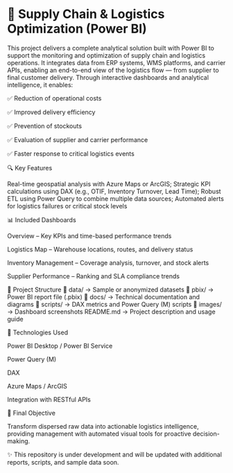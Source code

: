 # 🚚 Supply Chain & Logistics Optimization (Power BI)

This project delivers a complete analytical solution built with Power BI to support the monitoring and optimization of supply chain and logistics operations. It integrates data from ERP systems, WMS platforms, and carrier APIs, enabling an end-to-end view of the logistics flow — from supplier to final customer delivery. Through interactive dashboards and analytical intelligence, it enables:

✅ Reduction of operational costs

✅ Improved delivery efficiency

✅ Prevention of stockouts

✅ Evaluation of supplier and carrier performance

✅ Faster response to critical logistics events

🔍 Key Features

Real-time geospatial analysis with Azure Maps or ArcGIS; 
Strategic KPI calculations using DAX (e.g., OTIF, Inventory Turnover, Lead Time); 
Robust ETL using Power Query to combine multiple data sources; 
Automated alerts for logistics failures or critical stock levels

📊 Included Dashboards

Overview – Key KPIs and time-based performance trends

Logistics Map – Warehouse locations, routes, and delivery status

Inventory Management – Coverage analysis, turnover, and stock alerts

Supplier Performance – Ranking and SLA compliance trends

📁 Project Structure
📁 data/         → Sample or anonymized datasets
📁 pbix/         → Power BI report file (.pbix)
📁 docs/         → Technical documentation and diagrams
📁 scripts/      → DAX metrics and Power Query (M) scripts
📁 images/       → Dashboard screenshots
README.md       → Project description and usage guide

🧰 Technologies Used

Power BI Desktop / Power BI Service

Power Query (M)

DAX

Azure Maps / ArcGIS

Integration with RESTful APIs

📌 Final Objective

Transform dispersed raw data into actionable logistics intelligence, providing management with automated visual tools for proactive decision-making.

✨ This repository is under development and will be updated with additional reports, scripts, and sample data soon.
